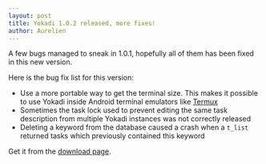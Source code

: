 ```yaml
---
layout: post
title: Yokadi 1.0.2 released, more fixes!
author: Aurelien
---
```


A few bugs managed to sneak in 1.0.1, hopefully all of them has been fixed in this new version.

Here is the bug fix list for this version:

- Use a more portable way to get the terminal size. This makes it possible to use Yokadi inside Android terminal emulators like [Termux][]
- Sometimes the task lock used to prevent editing the same task description from multiple Yokadi instances was not correctly released
- Deleting a keyword from the database caused a crash when a `t_list` returned tasks which previously contained this keyword

Get it from the [download page](/download.html).

[Termux]: https://termux.com
